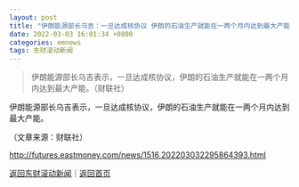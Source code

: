 ```yaml
---
layout: post
title: "伊朗能源部长乌吉：一旦达成核协议 伊朗的石油生产就能在一两个月内达到最大产能"
date: 2022-03-03 16:01:34 +0800
categories: emnews
tags: 东财滚动新闻
---
```

> 伊朗能源部长乌吉表示，一旦达成核协议，伊朗的石油生产就能在一两个月内达到最大产能。（财联社）

<p>伊朗能源部长乌吉表示，一旦达成核协议，伊朗的石油生产就能在一两个月内达到最大产能。</p><p class="em_media">（文章来源：财联社）</p>

<http://futures.eastmoney.com/news/1516,202203032295864393.html>

[返回东财滚动新闻](//finews.withounder.com/emnews/)｜[返回首页](//finews.withounder.com/)